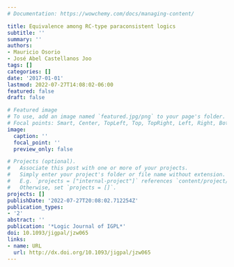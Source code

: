 ```yaml
---
# Documentation: https://wowchemy.com/docs/managing-content/

title: Equivalence among RC-type paraconsistent logics
subtitle: ''
summary: ''
authors:
- Mauricio Osorio
- José Abel Castellanos Joo
tags: []
categories: []
date: '2017-01-01'
lastmod: 2022-07-27T14:08:02-06:00
featured: false
draft: false

# Featured image
# To use, add an image named `featured.jpg/png` to your page's folder.
# Focal points: Smart, Center, TopLeft, Top, TopRight, Left, Right, BottomLeft, Bottom, BottomRight.
image:
  caption: ''
  focal_point: ''
  preview_only: false

# Projects (optional).
#   Associate this post with one or more of your projects.
#   Simply enter your project's folder or file name without extension.
#   E.g. `projects = ["internal-project"]` references `content/project/deep-learning/index.md`.
#   Otherwise, set `projects = []`.
projects: []
publishDate: '2022-07-27T20:08:02.712254Z'
publication_types:
- '2'
abstract: ''
publication: '*Logic Journal of IGPL*'
doi: 10.1093/jigpal/jzw065
links:
- name: URL
  url: http://dx.doi.org/10.1093/jigpal/jzw065
---
```


